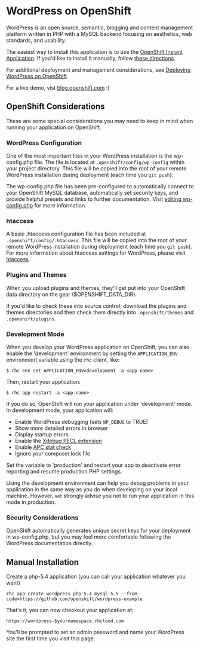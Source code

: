 # WordPress on OpenShift #

WordPress is an open source, semantic, blogging and content management 
platform written in PHP with a MySQL backend focusing on aesthetics, web 
standards, and usability.

The easiest way to install this application is to use the [OpenShift
Instant Application][template]. If you'd like to install it
manually, follow [these directions](#manual-installation).

For additional deployment and management considerations, see [Deploying WordPress 
on OpenShift](https://developers.openshift.com/en/php-wordpress.html).

For a live demo, vist [blog.openshift.com](https://blog.openshift.com/) :)

## OpenShift Considerations ##
These are some special considerations you may need to keep in mind when
running your application on OpenShift.

### WordPress Configuration ###
One of the most important files in your WordPress installation is the wp-config.php 
file. The file is located at `.openshift/config/wp-config` within your project 
directory. This file will be copied into the root of your remote WordPress installation
during deployment (each time you `git push`).

The wp-config.php file has been pre-configured to automatically connect to your OpenShift 
MySQL database, automatically set security keys, and provide helpful presets and links 
to further documentation. Visit [editing wp-config.php](https://codex.wordpress.org/Editing_wp-config.php)
for more information.

### htaccess ###
A basic .htaccess configuration file has been included at `.openshift/config/.htaccess`.
This file will be copied into the root of your remote WordPress installation during 
deployment (each time you `git push`). For more information about htaccess settings 
for WordPress, please visit [htaccess](https://codex.wordpress.org/htaccess).

### Plugins and Themes ###
When you upload plugins and themes, they'll get put into your OpenShift 
data directory on the gear ($OPENSHIFT_DATA_DIR).

If you'd like to check these into source control, download the plugins 
and themes directories and then check them directly into 
`.openshift/themes` and `.openshift/plugins`.

### Development Mode ###
When you develop your WordPress application on OpenShift, you can also enable 
the 'development' environment by setting the `APPLICATION_ENV` environment 
variable using the `rhc` client, like:

```
$ rhc env set APPLICATION_ENV=development -a <app-name>
```

Then, restart your application:

```
$ rhc app restart -a <app-name>
```

If you do so, OpenShift will run your application under 'development' mode.
In development mode, your application will:

* Enable WordPress debugging (sets `WP_DEBUG` to TRUE)
* Show more detailed errors in browser
* Display startup errors
* Enable the [Xdebug PECL extension](http://xdebug.org/)
* Enable [APC stat check](http://php.net/manual/en/apc.configuration.php#ini.apc.stat)
* Ignore your composer.lock file

Set the variable to 'production' and restart your app to deactivate error reporting 
and resume production PHP settings.

Using the development environment can help you debug problems in your application
in the same way as you do when developing on your local machine. However, we 
strongly advise you not to run your application in this mode in production.

### Security Considerations ###
OpenShift automatically generates unique secret keys for your deployment 
in wp-config.php, but you may feel more comfortable following the WordPress 
documentation directly.

## Manual Installation ##

Create a php-5.4 application (you can call your application whatever you want)

    rhc app create wordpress php-5.4 mysql-5.5 --from-code=https://github.com/openshift/wordpress-example

That's it, you can now checkout your application at:

    https://wordpress-$yournamespace.rhcloud.com

You'll be prompted to set an admin password and name your WordPress site the first time you visit this
page.

[template]: https://hub.openshift.com/quickstarts/1-wordpress-4